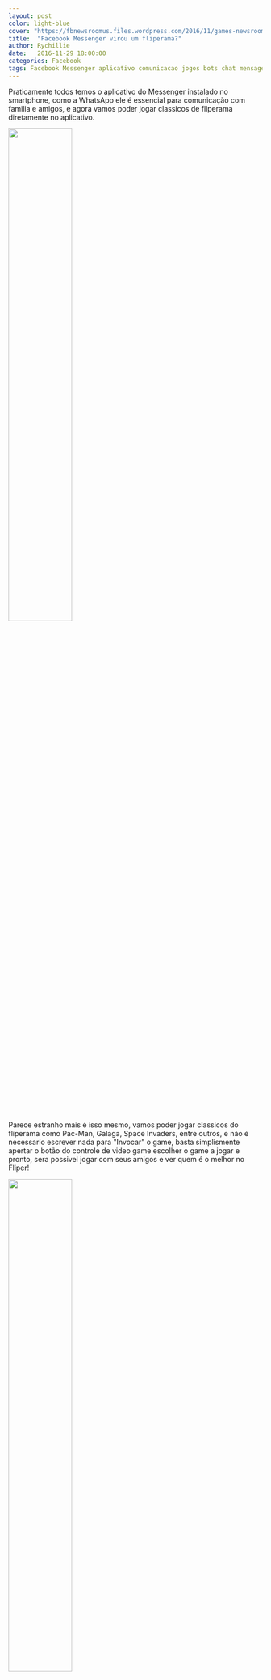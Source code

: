 ```yaml
---
layout: post
color: light-blue
cover: "https://fbnewsroomus.files.wordpress.com/2016/11/games-newsroomcover.png?w=960"
title:  "Facebook Messenger virou um fliperama?"
author: Rychillie
date:   2016-11-29 18:00:00
categories: Facebook
tags: Facebook Messenger aplicativo comunicacao jogos bots chat mensageiro
---
```

Praticamente todos temos o aplicativo do Messenger instalado no smartphone, como a WhatsApp ele é essencial para comunicação com familia e amigos, e agora vamos poder jogar classicos de fliperama diretamente no aplicativo.

<img src="https://fbnewsroomus.files.wordpress.com/2016/11/newsroom-games.png?w=960&h=598" align="middle" width="50%">

Parece estranho mais é isso mesmo, vamos poder jogar classicos do fliperama como Pac-Man, Galaga, Space Invaders, entre outros, e não é necessario escrever nada para "Invocar" o game, basta simplismente apertar o botão do controle de video game escolher o game a jogar e pronto, sera possivel jogar com seus amigos e ver quem é o melhor no Fliper!

<img src="https://fbnewsroomus.files.wordpress.com/2016/11/games-titles-2.png?w=960&h=720" align="middle" width="50%">

Está atualização faz parte de uma série de atualizações que o Facebook vem trazendo para seu mensageiro afim de transformar seu aplicativo de mensagens em algo amais do que um mensageiro, e sim uma "Central de Interassão" no qual alem de conversar agora poderemos jogar com nossos amigos.

Fonte: <a href="http://newsroom.fb.com/news/2016/11/game-on-you-can-now-play-games-on-messenger/">Facebook</a>

<script async src="//pagead2.googlesyndication.com/pagead/js/adsbygoogle.js"></script>
<!-- Final_texto_okgnow -->
<ins class="adsbygoogle"
     style="display:block"
     data-ad-client="ca-pub-7837358846130941"
     data-ad-slot="9265933715"
     data-ad-format="auto"></ins>
<script>
(adsbygoogle = window.adsbygoogle || []).push({});
</script>
